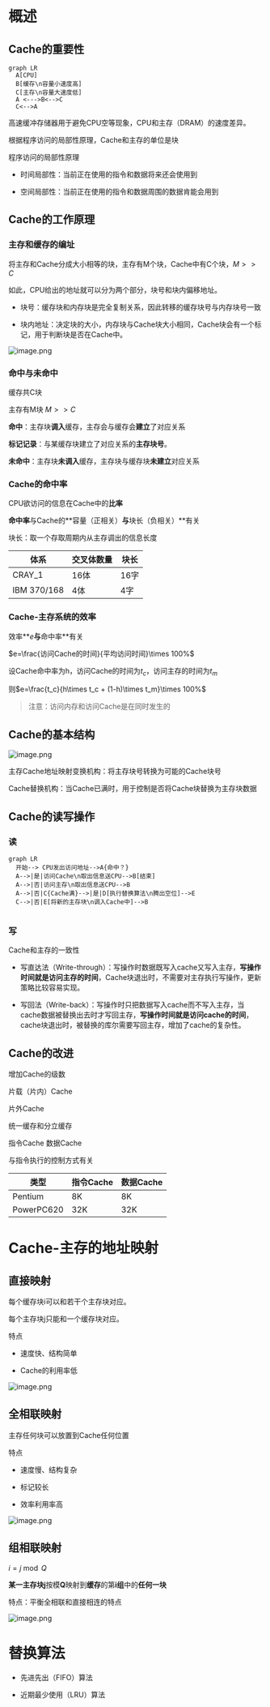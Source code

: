 # 概述

## Cache的重要性

```Mermaid
graph LR
  A[CPU]
  B[缓存\n容量小速度高]
  C[主存\n容量大速度低]
  A <--->B<-->C
  C<-->A
```

高速缓冲存储器用于避免CPU空等现象，CPU和主存（DRAM）的速度差异。

根据程序访问的局部性原理，Cache和主存的单位是块

程序访问的局部性原理

- 时间局部性：当前正在使用的指令和数据将来还会使用到

- 空间局部性：当前正在使用的指令和数据周围的数据肯能会用到

## Cache的工作原理

### 主存和缓存的编址

将主存和Cache分成大小相等的块，主存有M个块，Cache中有C个块，$M>>C$

如此，CPU给出的地址就可以分为两个部分，块号和块内偏移地址。

- 块号：缓存块和内存块是完全复制关系，因此转移的缓存块号与内存块号一致

- 块内地址：决定块的大小，内存块与Cache块大小相同，Cache块会有一个标记，用于判断块是否在Cache中。

![image.png](vx_images/4.3image.png)

### 命中与未命中

缓存共C块

主存有M块 $M>>C$

**命中**：主存块**调入**缓存，主存会与缓存会**建立**了对应关系

**标记记录**：与某缓存块建立了对应关系的**主存块号**。

**未命中**：主存块**未调入**缓存，主存块与缓存块**未建立**对应关系

### Cache的命中率

CPU欲访问的信息在Cache中的**比率**

**命中率**与Cache的**容量（正相关）**与**块长（负相关）**有关

块长：取一个存取周期内从主存调出的信息长度

|体系|交叉体数量|块长|
|-|-|-|
|CRAY_1|16体|16字|
|IBM 370/168|4体|4字|

### Cache-主存系统的效率

效率**$e$**与**命中率**有关

$e=\frac{访问Cache的时间}{平均访问时间}\times 100%$

设Cache命中率为h，访问Cache的时间为$t_c$，访问主存的时间为$t_m$

则$e=\frac{t_c}{h\times t_c + (1-h)\times t_m}\times 100%$

> 注意：访问内存和访问Cache是在同时发生的

## Cache的基本结构

![image.png](vx_images/4.3image1.png)

主存Cache地址映射变换机构：将主存块号转换为可能的Cache块号

Cache替换机构：当Cache已满时，用于控制是否将Cache块替换为主存块数据

## Cache的读写操作

### 读

```Mermaid
graph LR
  开始--> CPU发出访问地址-->A{命中？}
  A-->|是|访问Cache\n取出信息送CPU-->B[结束]
  A-->|否|访问主存\n取出信息送CPU-->B
  A-->|否|C{Cache满}-->|是|D[执行替换算法\n腾出空位]-->E
  C-->|否|E[将新的主存块\n调入Cache中]-->B
  
```

### 写

Cache和主存的一致性

- 写直达法（Write-through）：写操作时数据既写入cache又写入主存，**写操作时间就是访问主存的时间**，Cache块退出时，不需要对主存执行写操作，更新策略比较容易实现。

- 写回法（Write-back）：写操作时只把数据写入cache而不写入主存，当cache数据被替换出去时才写回主存，**写操作时间就是访问cache的时间**，cache块退出时，被替换的库尔需要写回主存，增加了cache的复杂性。

## Cache的改进

增加Cache的级数

片载（片内）Cache

片外Cache

统一缓存和分立缓存

指令Cache 数据Cache

与指令执行的控制方式有关

|类型|指令Cache|数据Cache|
|-|-|-|
|Pentium|8K|8K|
|PowerPC620|32K|32K|

# Cache-主存的地址映射

## 直接映射

每个缓存块i可以和若干个主存块对应。

每个主存块j只能和一个缓存块对应。

特点

- 速度快、结构简单

- Cache的利用率低

![image.png](vx_images/4.3image2.png)

## 全相联映射

主存任何块可以放置到Cache任何位置

特点

- 速度慢、结构复杂

- 标记较长

- 效率利用率高

![image.png](vx_images/4.3image3.png)

## 组相联映射

$i=j \bmod Q$

**某一主存块j**按模**Q**映射到**缓存**的第**i组**中的**任何一块**

特点：平衡全相联和直接相连的特点



![image.png](vx_images/4.3image4.png)

# 替换算法

- 先进先出（FIFO）算法

- 近期最少使用（LRU）算法


